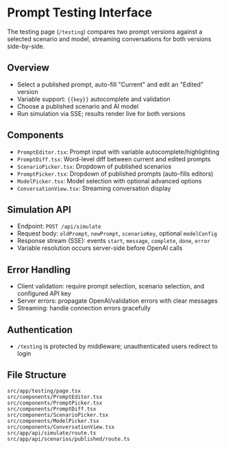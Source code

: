 # Prompt Testing Interface

The testing page (`/testing`) compares two prompt versions against a selected scenario and model, streaming conversations for both versions side-by-side.

## Overview

- Select a published prompt, auto-fill "Current" and edit an "Edited" version
- Variable support: `{{key}}` autocomplete and validation
- Choose a published scenario and AI model
- Run simulation via SSE; results render live for both versions

## Components

- `PromptEditor.tsx`: Prompt input with variable autocomplete/highlighting
- `PromptDiff.tsx`: Word-level diff between current and edited prompts
- `ScenarioPicker.tsx`: Dropdown of published scenarios
- `PromptPicker.tsx`: Dropdown of published prompts (auto-fills editors)
- `ModelPicker.tsx`: Model selection with optional advanced options
- `ConversationView.tsx`: Streaming conversation display

## Simulation API

- Endpoint: `POST /api/simulate`
- Request body: `oldPrompt`, `newPrompt`, `scenarioKey`, optional `modelConfig`
- Response stream (SSE): events `start`, `message`, `complete`, `done`, `error`
- Variable resolution occurs server-side before OpenAI calls

## Error Handling

- Client validation: require prompt selection, scenario selection, and configured API key
- Server errors: propagate OpenAI/validation errors with clear messages
- Streaming: handle connection errors gracefully

## Authentication

- `/testing` is protected by middleware; unauthenticated users redirect to login

## File Structure

```
src/app/testing/page.tsx
src/components/PromptEditor.tsx
src/components/PromptPicker.tsx
src/components/PromptDiff.tsx
src/components/ScenarioPicker.tsx
src/components/ModelPicker.tsx
src/components/ConversationView.tsx
src/app/api/simulate/route.ts
src/app/api/scenarios/published/route.ts
```
